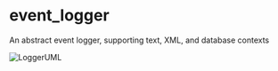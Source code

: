 # event_logger

An abstract event logger, supporting text, XML, and database contexts

![LoggerUML](https://user-images.githubusercontent.com/123252597/213922179-1cc047ce-4fea-409f-8e26-eaba41f65f5a.png)
